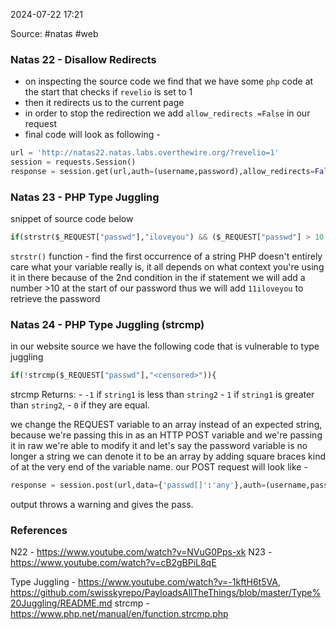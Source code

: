 
2024-07-22 17:21

Source: #natas  #web 
### Natas 22 - Disallow Redirects

- on inspecting the source code we find that we have some `php` code at the start that checks if `revelio` is set to 1 
- then it redirects us to the current page 
- in order to stop the redirection we add `allow_redirects =False` in our request
- final code will look as following - 

```python
url = 'http://natas22.natas.labs.overthewire.org/?revelio=1'
session = requests.Session()
response = session.get(url,auth=(username,password),allow_redirects=False)
```

### Natas 23 - PHP Type Juggling

snippet of source code below
```python
if(strstr($_REQUEST["passwd"],"iloveyou") && ($_REQUEST["passwd"] > 10 )){
```
`strstr()` function - find the first occurrence of a string
PHP doesn't entirely care what your variable really is, it all depends on what context you're using it in there 
because of the 2nd condition in the if statement we will add a number >10 at the start of our password 
thus we will add `11iloveyou`  to retrieve the password

### Natas 24 - PHP Type Juggling (strcmp)

in our website source we have the following code that is vulnerable to type juggling
```python
if(!strcmp($_REQUEST["passwd"],"<censored>")){
```
strcmp Returns: 
	- `-1` if `string1` is less than `string2`
	- `1` if `string1` is greater than `string2`, 
	- `0` if they are equal.
	
we change the REQUEST variable to an array instead of an expected string, because we're passing this in as an HTTP POST variable and we're passing it in raw we're able to modify it and let's say the password variable is no longer a string we can denote it to be an array by adding  square braces kind of at the very end of the variable name. our POST request will look like - 
```python
response = session.post(url,data={'passwd[]':'any'},auth=(username,password))
```
output throws a warning and gives the pass.

### References

N22 - https://www.youtube.com/watch?v=NVuG0Pps-xk
N23 - https://www.youtube.com/watch?v=cB2gBPiL8qE

Type Juggling - https://www.youtube.com/watch?v=-1kftH6t5VA, https://github.com/swisskyrepo/PayloadsAllTheThings/blob/master/Type%20Juggling/README.md
strcmp - https://www.php.net/manual/en/function.strcmp.php